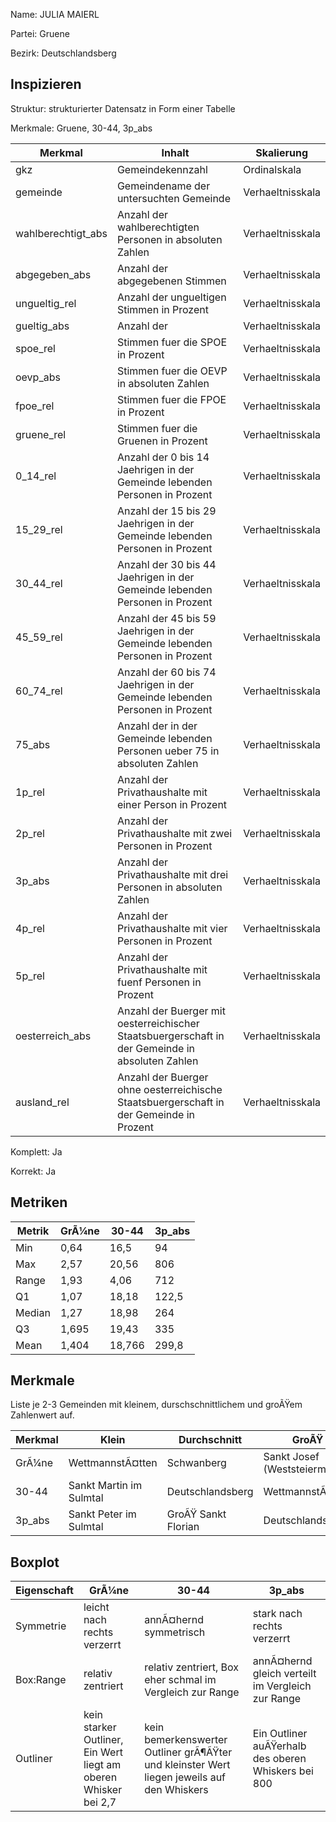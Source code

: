 Name: JULIA MAIERL

Partei: Gruene

Bezirk: Deutschlandsberg

## Inspizieren

Struktur: strukturierter Datensatz in Form einer Tabelle

Merkmale: Gruene, 30-44, 3p_abs

| Merkmal | Inhalt | Skalierung |
|---------|---------|----------------|
| gkz | Gemeindekennzahl | Ordinalskala |
| gemeinde | Gemeindename der untersuchten Gemeinde | Verhaeltnisskala |
| wahlberechtigt_abs | Anzahl der wahlberechtigten Personen in absoluten Zahlen | Verhaeltnisskala |
| abgegeben_abs | Anzahl der abgegebenen Stimmen | Verhaeltnisskala |
| ungueltig_rel | Anzahl der ungueltigen Stimmen in Prozent | Verhaeltnisskala |
| gueltig_abs | Anzahl der  | Verhaeltnisskala |
| spoe_rel |Stimmen fuer die SPOE in Prozent  | Verhaeltnisskala |
| oevp_abs | Stimmen fuer die OEVP in absoluten Zahlen | Verhaeltnisskala |
| fpoe_rel | Stimmen fuer die FPOE in Prozent | Verhaeltnisskala |
| gruene_rel | Stimmen fuer die Gruenen in Prozent | Verhaeltnisskala |
| 0_14_rel | Anzahl der 0 bis 14 Jaehrigen in der Gemeinde lebenden Personen in Prozent | Verhaeltnisskala |
| 15_29_rel | Anzahl der 15 bis 29 Jaehrigen in der Gemeinde lebenden Personen in Prozent  | Verhaeltnisskala |
| 30_44_rel | Anzahl der 30 bis 44 Jaehrigen in der Gemeinde lebenden Personen in Prozent  | Verhaeltnisskala |
| 45_59_rel | Anzahl der 45 bis 59 Jaehrigen in der Gemeinde lebenden Personen in Prozent  | Verhaeltnisskala |
| 60_74_rel | Anzahl der 60 bis 74 Jaehrigen in der Gemeinde lebenden Personen in Prozent  | Verhaeltnisskala |
| 75_abs | Anzahl der in der Gemeinde lebenden Personen ueber 75 in absoluten Zahlen | Verhaeltnisskala |
| 1p_rel | Anzahl der Privathaushalte mit einer Person in Prozent | Verhaeltnisskala |
| 2p_rel | Anzahl der Privathaushalte mit zwei Personen in Prozent | Verhaeltnisskala |
| 3p_abs | Anzahl der Privathaushalte mit drei Personen in absoluten Zahlen | Verhaeltnisskala |
| 4p_rel | Anzahl der Privathaushalte mit vier Personen in Prozent | Verhaeltnisskala |
| 5p_rel | Anzahl der Privathaushalte mit fuenf Personen in Prozent | Verhaeltnisskala |
| oesterreich_abs | Anzahl der Buerger mit oesterreichischer Staatsbuergerschaft in der Gemeinde in absoluten Zahlen| Verhaeltnisskala |
| ausland_rel | Anzahl der Buerger ohne oesterreichische Staatsbuergerschaft in der Gemeinde in Prozent | Verhaeltnisskala |

Komplett: Ja

Korrekt: Ja

## Metriken

| Metrik | GrÃ¼ne | 30-44 | 3p_abs |
|--------|--------|--------|--------|
| Min | 0,64 | 16,5 | 94 |
| Max | 2,57 | 20,56 | 806 |
| Range | 1,93 | 4,06 | 712 |
| Q1 | 1,07 | 18,18 | 122,5 |
| Median | 1,27 | 18,98 | 264 |
| Q3 | 1,695 | 19,43 | 335 |
| Mean | 1,404 | 18,766 | 299,8 |


## Merkmale

Liste je 2-3 Gemeinden mit kleinem, durschschnittlichem und groÃŸem Zahlenwert auf.

| Merkmal | Klein | Durchschnitt | GroÃŸ |
|---------|-------|--------------|------|
| GrÃ¼ne | WettmannstÃ¤tten | Schwanberg | Sankt Josef (Weststeiermark) |
| 30-44 | Sankt Martin im Sulmtal | Deutschlandsberg | WettmannstÃ¤tten |
| 3p_abs | Sankt Peter im Sulmtal | GroÃŸ Sankt Florian | Deutschlandsberg |

## Boxplot

| Eigenschaft | GrÃ¼ne | 30-44 | 3p_abs |
|-------------|---------|---------|---------|
| Symmetrie | leicht nach rechts verzerrt | annÃ¤hernd symmetrisch | stark nach rechts verzerrt |
| Box:Range | relativ zentriert | relativ zentriert, Box eher schmal im Vergleich zur Range | annÃ¤hernd gleich verteilt im Vergleich zur Range |
| Outliner | kein starker Outliner, Ein Wert liegt am oberen Whisker bei 2,7 | kein bemerkenswerter Outliner grÃ¶ÃŸter und kleinster Wert liegen jeweils auf den Whiskers| Ein Outliner auÃŸerhalb des oberen Whiskers bei 800 |
